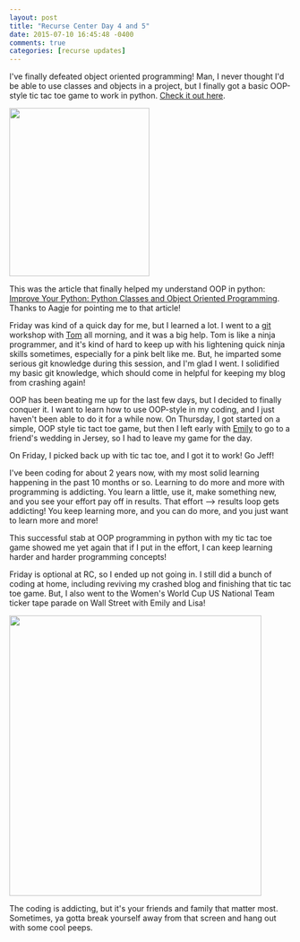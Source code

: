 ```yaml
---
layout: post
title: "Recurse Center Day 4 and 5"
date: 2015-07-10 16:45:48 -0400
comments: true
categories: [recurse updates]
---
```


I've finally defeated object oriented programming! Man, I never thought I'd be able to use classes and objects in a project, but I finally got a basic OOP-style tic tac toe game to work in python. [Check it out here](https://github.com/jeffthemaximum/python-tic-tac-toe).
<!--more-->
<img src="{{ root_url }}/images/photo (4).JPG" height="300" width="250" align="middle" />

This was the article that finally helped my understand OOP in python: [Improve Your Python: Python Classes and Object Oriented Programming](http://jeffknupp.com/blog/2014/06/18/improve-your-python-python-classes-and-object-oriented-programming/). Thanks to Aagje for pointing me to that article!

Friday was kind of a quick day for me, but I learned a lot. I went to a [git](https://git-scm.com/) workshop with [Tom](https://twitter.com/ballingt) all morning, and it was a big help. Tom is like a ninja programmer, and it's kind of hard to keep up with his lightening quick ninja skills sometimes, especially for a pink belt like me. But, he imparted some serious git knowledge during this session, and I'm glad I went. I solidified my basic git knowledge, which should come in helpful for keeping my blog from crashing again!

OOP has been beating me up for the last few days, but I decided to finally conquer it. I want to learn how to use OOP-style in my coding, and I just haven't been able to do it for a while now. On Thursday, I got started on a simple, OOP style tic tact toe game, but then I left early with [Emily](http://emilyelizabethcooksandstuff.blogspot.com/) to go to a friend's wedding in Jersey, so I had to leave my game for the day.

On Friday, I picked back up with tic tac toe, and I got it to work! Go Jeff! 

I've been coding for about 2 years now, with my most solid learning happening in the past 10 months or so. Learning to do more and more with programming is addicting. You learn a little, use it, make something new, and you see your effort pay off in results. That effort --> results loop gets addicting! You keep learning more, and you can do more, and you just want to learn more and more! 

This successful stab at OOP programming in python with my tic tac toe game showed me yet again that if I put in the effort, I can keep learning harder and harder programming concepts!

Friday is optional at RC, so I ended up not going in. I still did a bunch of coding at home, including reviving my crashed blog and finishing that tic tac toe game. But, I also went to the Women's World Cup US National Team ticker tape parade on Wall Street with Emily and Lisa!

<img src="{{ root_url }}/images/parade.jpg" height="500" width="450" align="middle" />

The coding is addicting, but it's your friends and family that matter most. Sometimes, ya gotta break yourself away from that screen and hang out with some cool peeps.